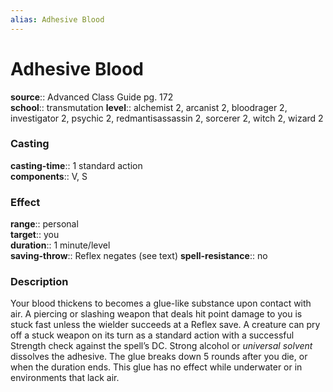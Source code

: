 ```yaml
---
alias: Adhesive Blood
---
```


# Adhesive Blood 

**source**:: Advanced Class Guide pg. 172  
**school**:: transmutation
**level**:: alchemist 2, arcanist 2, bloodrager 2, investigator 2, psychic 2, redmantisassassin 2, sorcerer 2, witch 2, wizard 2

### Casting 

**casting-time**:: 1 standard action  
**components**:: V, S

### Effect 

**range**:: personal  
**target**:: you  
**duration**:: 1 minute/level  
**saving-throw**:: Reflex negates (see text)
**spell-resistance**:: no

### Description 

Your blood thickens to becomes a glue-like substance upon contact with air. A piercing or slashing weapon that deals hit point damage to you is stuck fast unless the wielder succeeds at a Reflex save. A creature can pry off a stuck weapon on its turn as a standard action with a successful Strength check against the spell’s DC. Strong alcohol or *universal solvent* dissolves the adhesive. The glue breaks down 5 rounds after you die, or when the duration ends. This glue has no effect while underwater or in environments that lack air.
